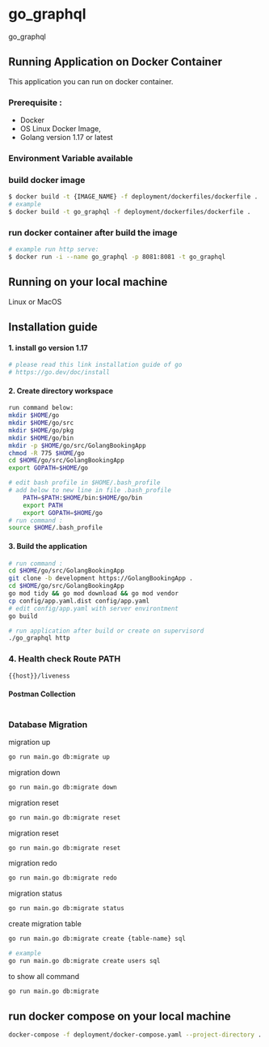 # go_graphql
go_graphql

## Running Application on Docker Container

This application you can run on docker container.

### Prerequisite :
* Docker
* OS Linux Docker Image, 
* Golang version 1.17 or latest

### Environment Variable available


### build docker image
```bash
$ docker build -t {IMAGE_NAME} -f deployment/dockerfiles/dockerfile .
# example
$ docker build -t go_graphql -f deployment/dockerfiles/dockerfile .
```

### run docker container after build the image
```bash
# example run http serve:
$ docker run -i --name go_graphql -p 8081:8081 -t go_graphql

```


## Running on your local machine

Linux or MacOS

## Installation guide
#### 1. install go version 1.17
```bash
# please read this link installation guide of go
# https://go.dev/doc/install
```

#### 2. Create directory workspace    
```bash
run command below: 
mkdir $HOME/go
mkdir $HOME/go/src
mkdir $HOME/go/pkg
mkdir $HOME/go/bin
mkdir -p $HOME/go/src/GolangBookingApp
chmod -R 775 $HOME/go
cd $HOME/go/src/GolangBookingApp
export GOPATH=$HOME/go
```    
```bash
# edit bash profile in $HOME/.bash_profile        
# add below to new line in file .bash_profile         
    PATH=$PATH:$HOME/bin:$HOME/go/bin
    export PATH  
    export GOPATH=$HOME/go 
# run command :
source $HOME/.bash_profile
```

#### 3. Build the application    
```bash
# run command :
cd $HOME/go/src/GolangBookingApp
git clone -b development https://GolangBookingApp .
cd $HOME/go/src/GolangBookingApp
go mod tidy && go mod download && go mod vendor
cp config/app.yaml.dist config/app.yaml
# edit config/app.yaml with server environtment
go build

# run application after build or create on supervisord 
./go_graphql http
```


### 4. Health check Route PATH
```bash
{{host}}/liveness
```


#### Postman Collection
```go
```

### Database Migration
migration up
```bash
go run main.go db:migrate up
```

migration down
```bash
go run main.go db:migrate down
```

migration reset
```bash
go run main.go db:migrate reset
```

migration reset
```bash
go run main.go db:migrate reset
```

migration redo
```bash
go run main.go db:migrate redo
```

migration status
```bash
go run main.go db:migrate status
```

create migration table
```bash
go run main.go db:migrate create {table-name} sql

# example
go run main.go db:migrate create users sql
```

to show all command
```bash
go run main.go db:migrate
```

## run docker compose on your local machine
```bash
docker-compose -f deployment/docker-compose.yaml --project-directory . up -d --build
```